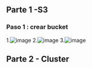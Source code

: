 ## Parte 1 -S3
### Paso 1 : crear bucket
1.![image](https://github.com/manutolosa/mtolosag-st0263/assets/74980999/ca6d5010-5f19-4fbd-b7d4-d6e19be1d692)
2.![image](https://github.com/manutolosa/mtolosag-st0263/assets/74980999/767d5621-7f71-4d73-a6ec-b05dee544259)
3.![image](https://github.com/manutolosa/mtolosag-st0263/assets/74980999/36bd07f5-6f3f-4410-8888-eaa1424438c9)

## Parte 2 - Cluster
